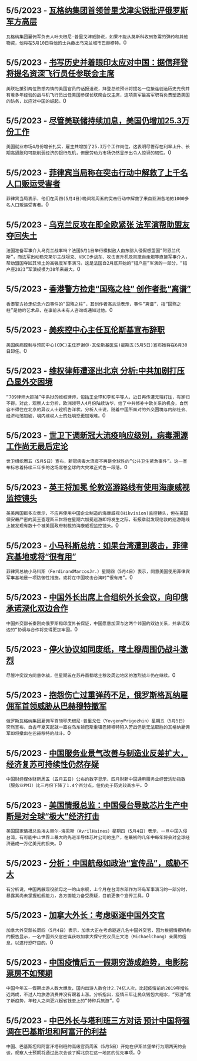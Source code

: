 
  ## 5/5/2023 - [瓦格纳集团首领普里戈津尖锐批评俄罗斯军方高层](https://www.voachinese.com/a/wagner-chief-prigozhin-lashes-out-at-russian-military-establishment-20230505/7081045.html)
 ```瓦格纳集团雇佣军负责人叶夫根尼·普里戈津威胁说，如果不能从莫斯科收到急需的弹药和其他物资，他将在5月10日将他的士兵撤出乌克兰城市巴赫穆特。```0
  ## 5/5/2023 - [书写历史并着眼印太应对中国：据信拜登将提名资深飞行员任参联会主席](https://www.voachinese.com/a/biden-said-to-pick-air-force-general-as-joint-chiefs-chair-20230505/7081054.html)
 ```美联社援引两位熟悉内情的美国官员的话报道说，拜登总统预计将提名一位接连创造历史先例并有着多年经验的战斗机飞行员出任美国参谋长联席会议主席，这项美军最高军职将负责塑造美国的防务，以应对中国的崛起。```0
  ## 5/5/2023 - [尽管美联储持续加息，美国仍增加25.3万份工作](https://www.voachinese.com/a/us-adds-a-solid-253-000-jobs-despite-fed-s-rate-hikes-20230505/7080914.html)
 ```美国就业市场4月份增长扎实，雇主共增加了25.3万个工作岗位，这表明尽管存在利率上升、长期高通胀和可能削弱经济的银行危机，但是劳动力市场仍然显示出令人惊讶的韧性。```0
  ## 5/5/2023 - [菲律宾当局称在突击行动中解救了上千名人口贩运受害者](https://www.voachinese.com/a/philippines-authorities-say-more-than-1-000-trafficking-victims-rescued-20230505/7080861.html)
 ```菲律宾当局表示，他们在周四(5月4日)晚间和周五的突击行动中解救了来自亚洲各地的1000多名人口贩运受害者。```0
  ## 5/5/2023 - [乌克兰反攻在即全欧紧张  法军演帮助盟友夺回失土](https://www.voachinese.com/a/france-launches-major-military-exercise-with-ukraine-conflict-in-mind-20230506/7080884.html)
 ```法国准备军事介入乌克兰战事吗？法国5月1日举行模拟敌人由东部入侵假想盟国“阿恩兰代斯”，而法军出动勒克莱尔主战坦克、VBCI步战车、攻击直升机及凯撒自走炮等直接军事介入，帮助盟国夺回其领土的高强度军事演习。这是法国自2月底开始的“猎户座”军演的一部分，“猎户座2023”军演规模为30年来最大。```0
  ## 5/5/2023 - [香港警方捡走“国殇之柱” 创作者批“离谱”](https://www.voachinese.com/a/creator-slams-outrageous-move-for-hong-kong-police-to-take-away-pillar-of-shame-20230505/7080782.html)
 ```香港警方捡走纪念六四事件的“国殇之柱”，其创作者高志活表示，事件“离谱”，指“国殇之柱”是他的艺术品，在事前从未有人咨询或通知过他。```0
  ## 5/5/2023 - [美疾控中心主任瓦伦斯基宣布辞职](https://www.voachinese.com/a/us-centers-for-disease-control-director-walensky-resigns-20230505/7080781.html)
 ```美国疾病控制与预防中心(CDC)主任罗谢尔·瓦伦斯基医生)星期五(5月5日)宣布她将在6月30日卸任。```0
  ## 5/5/2023 - [维权律师遭逐出北京 分析:中共加剧打压凸显外交困境](https://www.voachinese.com/a/china-extends-repression-of-rights-lawyers/7080681.html)
 ```“709律师大抓捕”中系狱的维权律师，包括王全璋和李和平等人，近日再传遭无端打压，有家归不得。对此，观察人士分析，欧洲领导人4月份陆续访华，给了中共修补中欧关系的机会，自然容不得住在北京的异议人士趁机告洋状。分析人士说，随着中国所面对的外交困境与内部社会、经济动荡加剧，境内维权人士的处境恐更加艰难。```0
  ## 5/5/2023 - [世卫下调新冠大流疫响应级别，病毒溯源工作尚无最后定论](https://www.voachinese.com/a/who-downgrades-covid-pandemic-says-it-s-no-longer-emergency-20230505/7080646.html)
 ```世卫组织周五（5月5日）宣布，新冠病毒大流疫不再是全球性的“公共卫生紧急事件”。这一宣布标志着持续三年多的这场席卷全球的大灾难正式告一段落。```0
  ## 5/5/2023 - [英王将加冕 伦敦巡游路线有使用海康威视监控镜头](https://www.voachinese.com/a/chinese-made-security-cameras-found-at-uk-coronation-parade-route-20230505/7080650.html)
 ```英美两国都多次表示，不应再使用中国企业制造的海康威视(Hikvision)监控镜头，但在英国保安最严密的英王查理斯三世将在星期六加冕巡游即将发生之际，有报章就发现伦敦的巡游路线上被发现有数十个被美国政府制裁的海康威视监控镜头。```0
  ## 5/5/2023 - [小马科斯总统：如果台湾遭到袭击，菲律宾基地或将“很有用”](https://www.voachinese.com/a/marcos-says-philippines-bases-could-be-useful-if-taiwan-attacked-20230505/7080545.html)
 ```菲律宾总统小马科斯（FerdinandMarcosJr.）星期四（5月4日）表示，同意美国使用菲律宾军事基地是一项防御性措施，或将在中国攻击台湾时“很有用”。```0
  ## 5/5/2023 - [中国外长出席上合组织外长会议，向印俄承诺深化双边合作 ](https://www.voachinese.com/a/china-assures-russia-india-of-deepening-cooperation-20230505/7080441.html)
 ```中国外交部长秦刚向俄罗斯和印度外长保证，中国愿意加深与这两个邻国的双边关系，并承诺双边的“协调与合作将变得更加牢固。```0
  ## 5/5/2023 - [停火协议如同废纸，喀土穆周围仍战斗激烈](https://www.voachinese.com/a/heavy-fighting-continues-around-khartoum-despite-cease-fire-20230505/7080357.html)
 ```尽管冲突双方同意休战，但星期五在苏丹首都喀土穆及周边地区的激烈战斗仍在继续。```0
  ## 5/5/2023 - [抱怨伤亡过重弹药不足，俄罗斯格瓦纳雇佣军首领威胁从巴赫穆特撤军](https://www.voachinese.com/a/russia-s-wagner-boss-threatens-bakhmut-pullout-in-ukraine-20230505/7080326.html)
 ```俄罗斯瓦格纳集团雇佣军首领耶夫根尼·普里戈任（YevgenyPrigozhin）星期五（5月5日）突然宣布，自去年夏天起就一直在乌东顿巴斯重镇巴赫穆特陷入苦战但是无法取胜的瓦格纳雇佣军即将撤出在巴赫穆特的战斗。```0
  ## 5/5/2023 - [中国服务业景气改善与制造业反差扩大，经济复苏可持续性仍然存疑](https://www.voachinese.com/a/china-s-services-activity-grows-but-at-slower-pace---caixin-pmi-20230505/7080165.html)
 ```中国财经媒体财新周五（五月五日）公布的数字显示，四月财新中国通用服务业经营活动指数（服务业PMI）比三月份下降了1.4个百分点，但仍处于历史较高水平。```0
  ## 5/5/2023 - [美国情报总监：中国侵台导致芯片生产中断是对全球“极大”经济打击](https://www.voachinese.com/a/top-us-spy-says-chinese-invasion-halting-taiwan-chip-production-would-enormous-global-economic-blow-20230505/7080199.html)
 ```美国国家情报总监埃夫丽尔·海恩斯（AvrilHaines）星期四（5月4日）表示，一旦中国入侵台湾，有可能中止世界上最大的先进半导体芯片公司的生产，在最初的几年中每年将会对全球经济造成一万亿美元的损失。```0
  ## 5/5/2023 - [分析：中国航母如政治“宣传品”，威胁不大](https://www.voachinese.com/a/china-aircraft-carriers-theatrical-role-20230505/7080012.html)
 ```有分析说，中国两艘现役航母之一的山东舰，上个月在台湾东部作为环岛军事演习的一部分时，暴露其尚未掌握船舰能力，各方面能力备受质疑，目前更像个宣传工具。```0
  ## 5/5/2023 - [加拿大外长：考虑驱逐中国外交官](https://www.voachinese.com/a/canada-china-diplomats-20230505/7079992.html)
 ```加拿大外交部长周四（5月4日）表示，加拿大正在考虑驱逐几名中国外交官，因为根据情报机构的报告显示，一名中国外交官密谋获取加拿大保守党议员庄文浩（MichaelChong）亲属的信息，以遂行恐吓目的。```0
  ## 5/5/2023 - [中国疫情后五一假期穷游成趋势，电影院票房不如预期](https://www.voachinese.com/a/china-labor-day-holidays-20230505/7079942.html)
 ```中国今年五一假期出游人数大爆发，国内出游人数合计2.74亿人次，比起疫情前的2019年增长近两成，不过人均旅游消费并没有跟着上涨。分析指出，疫情三年让民众钱包大缩水，“穷游”成了新趋势，年轻人之间更兴起省钱至上的“特种兵旅游”。```0
  ## 5/5/2023 - [中巴外长与塔利班三方对话 预计中国将强调在巴基斯坦和阿富汗的利益](https://www.voachinese.com/a/china-taliban-pakistan-preview-20230505/7079933.html)
 ```中国、巴基斯坦和阿富汗塔利班的高级官员周五（5月5日）开始在伊斯兰堡举行为期两天的会谈，观察人士预期将通过此次会谈了解北京在这一地区的优先事项。```0